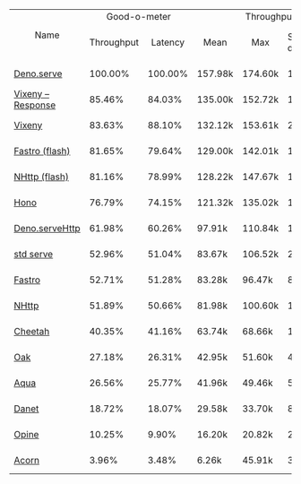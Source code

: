 <table>
<tr>
    <td align="center" rowspan="2">Name</td>
    <td align="center" colspan="2">Good-o-meter</td>
    <td align="center" colspan="4">Throughput (rps)</td>
    <td align="center" colspan="3">Latency (ms)</td>
</tr>
<tr>
    <!-- still Name -->
    <td align="center">Throughput</td>
    <td align="center">Latency</td>
    <td align="center">Mean</td>
    <td align="center">Max</td>
    <td align="center">Standard deviation</td>
    <td align="center">Size per second</td>
    <td align="center">Avg</td>
    <td align="center">Min</td>
    <td align="center">Max</td>
</tr><tr>
    <td><a href="./deno_serve.ts.md">Deno.serve</a></td>
    <td>100.00%</td>
    <td>100.00%</td>
    <td>157.98k</td>
    <td>174.60k</td>
    <td>17.96k</td>
    <td>1.70 MiB</td>
    <td>0.39</td>
    <td>0.30</td>
    <td>1.36</td>
</tr>
<tr>
    <td><a href="./vixeny_response.ts.md">Vixeny – Response</a></td>
    <td>85.46%</td>
    <td>84.03%</td>
    <td>135.00k</td>
    <td>152.72k</td>
    <td>16.07k</td>
    <td>1.43 MiB</td>
    <td>0.46</td>
    <td>0.34</td>
    <td>1.36</td>
</tr>
<tr>
    <td><a href="./vixeny.ts.md">Vixeny</a></td>
    <td>83.63%</td>
    <td>88.10%</td>
    <td>132.12k</td>
    <td>153.61k</td>
    <td>29.33k</td>
    <td>1.50 MiB</td>
    <td>0.44</td>
    <td>0.33</td>
    <td>1.40</td>
</tr>
<tr>
    <td><a href="./fastro_flash.ts.md">Fastro (flash)</a></td>
    <td>81.65%</td>
    <td>79.64%</td>
    <td>129.00k</td>
    <td>142.01k</td>
    <td>13.51k</td>
    <td>1.35 MiB</td>
    <td>0.49</td>
    <td>0.34</td>
    <td>1.21</td>
</tr>
<tr>
    <td><a href="./nhttp_flash.ts.md">NHttp (flash)</a></td>
    <td>81.16%</td>
    <td>78.99%</td>
    <td>128.22k</td>
    <td>147.67k</td>
    <td>15.54k</td>
    <td>1.34 MiB</td>
    <td>0.49</td>
    <td>0.32</td>
    <td>1.09</td>
</tr>
<tr>
    <td><a href="./hono.ts.md">Hono</a></td>
    <td>76.79%</td>
    <td>74.15%</td>
    <td>121.32k</td>
    <td>135.02k</td>
    <td>17.08k</td>
    <td>1.26 MiB</td>
    <td>0.53</td>
    <td>0.37</td>
    <td>2.91</td>
</tr>
<tr>
    <td><a href="./deno_serveHttp.ts.md">Deno.serveHttp</a></td>
    <td>61.98%</td>
    <td>60.26%</td>
    <td>97.91k</td>
    <td>110.84k</td>
    <td>10.04k</td>
    <td>1.03 MiB</td>
    <td>0.65</td>
    <td>0.43</td>
    <td>2.68</td>
</tr>
<tr>
    <td><a href="./deno_std_serve.ts.md">std serve</a></td>
    <td>52.96%</td>
    <td>51.04%</td>
    <td>83.67k</td>
    <td>106.52k</td>
    <td>20.39k</td>
    <td>0.87 MiB</td>
    <td>0.76</td>
    <td>0.37</td>
    <td>3.44</td>
</tr>
<tr>
    <td><a href="./fastro.ts.md">Fastro</a></td>
    <td>52.71%</td>
    <td>51.28%</td>
    <td>83.28k</td>
    <td>96.47k</td>
    <td>8.31k</td>
    <td>0.88 MiB</td>
    <td>0.76</td>
    <td>0.38</td>
    <td>3.35</td>
</tr>
<tr>
    <td><a href="./nhttp.ts.md">NHttp</a></td>
    <td>51.89%</td>
    <td>50.66%</td>
    <td>81.98k</td>
    <td>100.60k</td>
    <td>10.69k</td>
    <td>0.86 MiB</td>
    <td>0.77</td>
    <td>0.54</td>
    <td>3.77</td>
</tr>
<tr>
    <td><a href="./cheetah.ts.md">Cheetah</a></td>
    <td>40.35%</td>
    <td>41.16%</td>
    <td>63.74k</td>
    <td>68.66k</td>
    <td>13.23k</td>
    <td>0.70 MiB</td>
    <td>0.95</td>
    <td>0.65</td>
    <td>1.95</td>
</tr>
<tr>
    <td><a href="./oak.ts.md">Oak</a></td>
    <td>27.18%</td>
    <td>26.31%</td>
    <td>42.95k</td>
    <td>51.60k</td>
    <td>4.64k</td>
    <td>0.45 MiB</td>
    <td>1.48</td>
    <td>0.62</td>
    <td>4.88</td>
</tr>
<tr>
    <td><a href="./aqua.ts.md">Aqua</a></td>
    <td>26.56%</td>
    <td>25.77%</td>
    <td>41.96k</td>
    <td>49.46k</td>
    <td>5.61k</td>
    <td>0.44 MiB</td>
    <td>1.51</td>
    <td>0.62</td>
    <td>4.36</td>
</tr>
<tr>
    <td><a href="./danet.ts.md">Danet</a></td>
    <td>18.72%</td>
    <td>18.07%</td>
    <td>29.58k</td>
    <td>33.70k</td>
    <td>8.76k</td>
    <td>0.31 MiB</td>
    <td>2.16</td>
    <td>0.99</td>
    <td>6.86</td>
</tr>
<tr>
    <td><a href="./opine.ts.md">Opine</a></td>
    <td>10.25%</td>
    <td>9.90%</td>
    <td>16.20k</td>
    <td>20.82k</td>
    <td>2.13k</td>
    <td>0.17 MiB</td>
    <td>3.94</td>
    <td>1.74</td>
    <td>10.07</td>
</tr>
<tr>
    <td><a href="./acorn.ts.md">Acorn</a></td>
    <td>3.96%</td>
    <td>3.48%</td>
    <td>6.26k</td>
    <td>45.91k</td>
    <td>3.16k</td>
    <td>0.06 MiB</td>
    <td>11.21</td>
    <td>3.96</td>
    <td>22.74</td>
</tr>
</table>